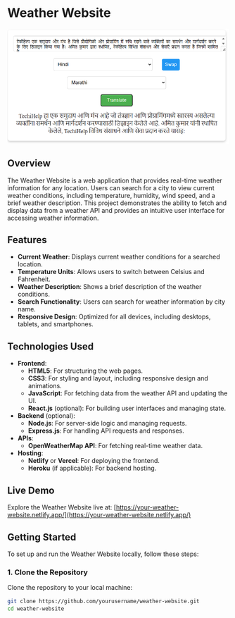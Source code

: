 # Weather Website
![Language Translator](https://github.com/amitkumardemo/Language-Translator-/blob/main/Screenshot%202024-08-18%20014709.png) <!-- Optional: Add a project image or logo -->

## Overview

The Weather Website is a web application that provides real-time weather information for any location. Users can search for a city to view current weather conditions, including temperature, humidity, wind speed, and a brief weather description. This project demonstrates the ability to fetch and display data from a weather API and provides an intuitive user interface for accessing weather information.

## Features

- **Current Weather**: Displays current weather conditions for a searched location.
- **Temperature Units**: Allows users to switch between Celsius and Fahrenheit.
- **Weather Description**: Shows a brief description of the weather conditions.
- **Search Functionality**: Users can search for weather information by city name.
- **Responsive Design**: Optimized for all devices, including desktops, tablets, and smartphones.

## Technologies Used

- **Frontend**:
  - **HTML5**: For structuring the web pages.
  - **CSS3**: For styling and layout, including responsive design and animations.
  - **JavaScript**: For fetching data from the weather API and updating the UI.
  - **React.js** (optional): For building user interfaces and managing state.
- **Backend** (optional):
  - **Node.js**: For server-side logic and managing requests.
  - **Express.js**: For handling API requests and responses.
- **APIs**:
  - **OpenWeatherMap API**: For fetching real-time weather data.
- **Hosting**:
  - **Netlify** or **Vercel**: For deploying the frontend.
  - **Heroku** (if applicable): For backend hosting.

## Live Demo

Explore the Weather Website live at: [https://your-weather-website.netlify.app/](https://your-weather-website.netlify.app/)

## Getting Started

To set up and run the Weather Website locally, follow these steps:

### 1. Clone the Repository

Clone the repository to your local machine:

```bash
git clone https://github.com/yourusername/weather-website.git
cd weather-website
